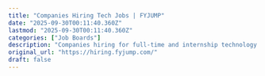 ```yaml
---
title: "Companies Hiring Tech Jobs | FYJUMP"
date: "2025-09-30T00:11:40.360Z"
lastmod: "2025-09-30T00:11:40.360Z"
categories: ["Job Boards"]
description: "Companies hiring for full-time and internship technology roles. Positions are all entry level for students, recent college graduates and early career candidates.  FYJUMP shows you entry level tech jobs hiring and provides resources and training to build your technical skills."
original_url: "https://hiring.fyjump.com/"
draft: false
---
```

